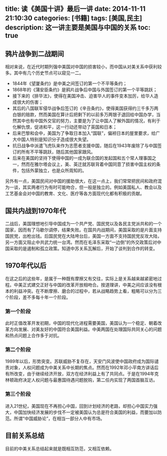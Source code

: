title: 读《美国十讲》最后一讲
date: 2014-11-11 21:10:30
categories: [书籍]
tags: [美国,民主]
description: 这一讲主要是美国与中国的关系
toc: true
---
## 鸦片战争到二战期间
相对来说，在近代时期列强中美国对中国的损害较小，而中国从对美关系中获利较多。其中有几个历史节点可以窥见一二。
- 1844年《望厦条约》是中美之间签订的第一个不平等条约；
- 1868年的《蒲安臣条约》是鸦片战争后中国与外国签订的第一个平等跳跃；
- 接下来的《排华法》，使得在美国冲击、迫害华人的事件变本加厉，给华人造成很大的伤害；
- 其后的八国联军侵华战争后签订的《辛丑条约》，使得美国获得约三千多万两白银的赔款，然而美国在算计后把剩下的以前多万两银子退回给中国办学，当然其中也有中国外交官的努力，主要是为了让中国人了解外国的情况，有利于化解仇恨，促进和平，这一行动还带动了英国和日本；<!--more-->
- 后来巴黎和会中，美国为了争取日本加入“国联”，偏袒日本的屋里要求，给广大中国人特别是知识分子造成很大失望。
- 抗日战争中派遣飞虎队来作为志愿者支援中国，随后在1943年废除了与中国签订的所有不平等跳跃，随后其他国家跟风。
- 后来在美国的坚持下使得中国的一成为联合国的发起国和五个常人理事国之一，然而在雅尔塔会议上，美、英迁就苏联背着中国同意了损害中国主权的条件，包括外蒙独立，也是众所周知的。

另外有一点，美国民间对中国的援助很大，在这一点上，我们常常把民间和政府混为一谈，其实两者行为有时可能吻合，但一般是独立的。例如美国私人、教会以及工艺基金会对中国的教育、文化、医疗等各方面现代化都有积极的贡献。

## 国共内战到1970年代
二战后，美国理想地引导中国成为一个共产党、国民党以及各民主党派共和的一个国家，因而有了马歇尔调停，结果失败。在国共内战期间，美国采取的是片面支持国民党，出枪出钱。后国民党在大陆垮台后，美国一方面不支持国民党反攻大陆，另一方面又阻止中共武力统一台湾。然而在毛泽东采取“一边倒”的外交政策后对中国采取的是遏制和孤立政策。知道中苏关系瓦解后，开始了谈判到合作的转变。

## 1970年代以后
在这之后的这些年，是属于一种既有摩擦又有交往，实际上是关系越来越紧密地过程。中美正式建交正好与中国的改革开放相吻合。按道理讲，中美之间应该没有根本的利益冲突。在不断摩擦、磨合的过程中，若从战略趋势上看，粗略可以分为三个阶段，差不多每十年一个阶段。

### 第一个阶段
此时正值改革开发初期，中国的现代化进程需要美国，美国认为一个稳定、朝着改革方向发展、对美友好的中国符合美国利益。中美两国在处理国际共同关心的问题和热点问题上合作多于对抗。

### 第二个阶段
1989年以后，形势突变。苏联威胁不复存在，天安门风波使中国政府成为国际谴责对象，人权问题成为中美关系中长期的焦点。然而在1992年邓小平南方讲话后有所改变，由于继续经济开放，双方在经济利益上有了共同点。于是在1994年克林顿政府决定人权问题与最惠国待遇问题脱钩，第二任内实现了两国首脑互访。

### 第三个阶段
进入21世纪，美国现在不再担心中国，回到计划经济的老路，却担心中国实力强大，中国加快经济发展的步伐不一定被美国认为总是符合美国的利益，而要加以防范。所谓“中国威胁论”，在相当一部分人中有市场。

## 目前关系总结
目前的中美关系总结起来就是既相互防范，又相互依赖。










